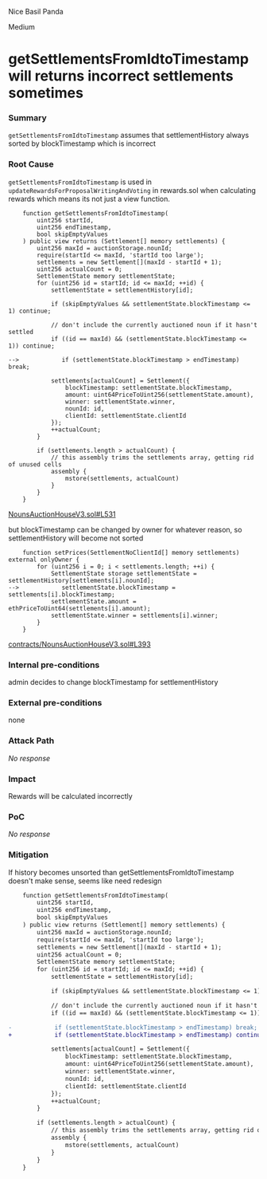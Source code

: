 Nice Basil Panda

Medium

# getSettlementsFromIdtoTimestamp will returns incorrect settlements sometimes

### Summary

`getSettlementsFromIdtoTimestamp` assumes that settlementHistory always sorted by blockTimestamp which is incorrect

### Root Cause

`getSettlementsFromIdtoTimestamp` is used in `updateRewardsForProposalWritingAndVoting` in rewards.sol when calculating rewards which means its not just a view function.

```solidity
    function getSettlementsFromIdtoTimestamp(
        uint256 startId,
        uint256 endTimestamp,
        bool skipEmptyValues
    ) public view returns (Settlement[] memory settlements) {
        uint256 maxId = auctionStorage.nounId;
        require(startId <= maxId, 'startId too large');
        settlements = new Settlement[](maxId - startId + 1);
        uint256 actualCount = 0;
        SettlementState memory settlementState;
        for (uint256 id = startId; id <= maxId; ++id) {
            settlementState = settlementHistory[id];

            if (skipEmptyValues && settlementState.blockTimestamp <= 1) continue;

            // don't include the currently auctioned noun if it hasn't settled
            if ((id == maxId) && (settlementState.blockTimestamp <= 1)) continue;

-->            if (settlementState.blockTimestamp > endTimestamp) break;

            settlements[actualCount] = Settlement({
                blockTimestamp: settlementState.blockTimestamp,
                amount: uint64PriceToUint256(settlementState.amount),
                winner: settlementState.winner,
                nounId: id,
                clientId: settlementState.clientId
            });
            ++actualCount;
        }

        if (settlements.length > actualCount) {
            // this assembly trims the settlements array, getting rid of unused cells
            assembly {
                mstore(settlements, actualCount)
            }
        }
    }
```
[NounsAuctionHouseV3.sol#L531](https://github.com/sherlock-audit/2024-11-nounsdao/blob/main/nouns-monorepo/packages/nouns-contracts/contracts/NounsAuctionHouseV3.sol#L531)

but blockTimestamp can be changed by owner for whatever reason, so settlementHistory will become not sorted

```solidity
    function setPrices(SettlementNoClientId[] memory settlements) external onlyOwner {
        for (uint256 i = 0; i < settlements.length; ++i) {
            SettlementState storage settlementState = settlementHistory[settlements[i].nounId];
-->            settlementState.blockTimestamp = settlements[i].blockTimestamp;
            settlementState.amount = ethPriceToUint64(settlements[i].amount);
            settlementState.winner = settlements[i].winner;
        }
    }
```
[contracts/NounsAuctionHouseV3.sol#L393](https://github.com/sherlock-audit/2024-11-nounsdao/blob/main/nouns-monorepo/packages/nouns-contracts/contracts/NounsAuctionHouseV3.sol#L393)


### Internal pre-conditions

admin decides to change blockTimestamp for settlementHistory

### External pre-conditions

none

### Attack Path

_No response_

### Impact

Rewards will be calculated incorrectly

### PoC

_No response_

### Mitigation
If history becomes unsorted than getSettlementsFromIdtoTimestamp doesn't make sense, seems like need redesign
```diff
    function getSettlementsFromIdtoTimestamp(
        uint256 startId,
        uint256 endTimestamp,
        bool skipEmptyValues
    ) public view returns (Settlement[] memory settlements) {
        uint256 maxId = auctionStorage.nounId;
        require(startId <= maxId, 'startId too large');
        settlements = new Settlement[](maxId - startId + 1);
        uint256 actualCount = 0;
        SettlementState memory settlementState;
        for (uint256 id = startId; id <= maxId; ++id) {
            settlementState = settlementHistory[id];

            if (skipEmptyValues && settlementState.blockTimestamp <= 1) continue;

            // don't include the currently auctioned noun if it hasn't settled
            if ((id == maxId) && (settlementState.blockTimestamp <= 1)) continue;

-            if (settlementState.blockTimestamp > endTimestamp) break;
+            if (settlementState.blockTimestamp > endTimestamp) continue;

            settlements[actualCount] = Settlement({
                blockTimestamp: settlementState.blockTimestamp,
                amount: uint64PriceToUint256(settlementState.amount),
                winner: settlementState.winner,
                nounId: id,
                clientId: settlementState.clientId
            });
            ++actualCount;
        }

        if (settlements.length > actualCount) {
            // this assembly trims the settlements array, getting rid of unused cells
            assembly {
                mstore(settlements, actualCount)
            }
        }
    }
```
